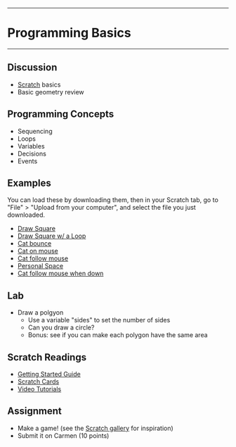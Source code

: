 --------------------------------
# Programming Basics
--------------------------------

## Discussion
- [Scratch][] basics
- Basic geometry review

## Programming Concepts
- Sequencing
- Loops
- Variables
- Decisions
- Events
 
## Examples
You can load these by downloading them, then in your Scratch tab, go to "File" > "Upload from your computer", and select the file you just downloaded.

- [Draw Square][]
- [Draw Square w/ a Loop][]
- [Cat bounce][]
- [Cat on mouse][]
- [Cat follow mouse][]
- [Personal Space][]
- [Cat follow mouse when down][]

## Lab
- Draw a polgyon 
	- Use a variable "sides" to set the number of sides
	- Can you draw a circle?
	- Bonus: see if you can make each polygon have the same area
 
## Scratch Readings
- [Getting Started Guide](http://cdn.scratch.mit.edu/scratchr2/static/__v-2013-05-09-03-24-236-gc0c7597__//pdfs/help/ScratchGetStarted_beta_draft_Jan2013.pdf)
- [Scratch Cards](http://scratch.mit.edu/help/cards)
- [Video Tutorials](http://vimeo.com/album/2308198)

## Assignment
- Make a game! (see the [Scratch gallery][] for inspiration)
- Submit it on Carmen (10 points)

[Scratch]: http://scratch.mit.edu/projects/editor/?tip_bar=getStarted
[Getting Started Guide]: http://cdn.scratch.mit.edu/scratchr2/static/__v-2013-05-09-03-24-236-gc0c7597__//pdfs/help/ScratchGetStarted_beta_draft_Jan2013.pdf
[Scratch Cards]: http://scratch.mit.edu/help/cards
[Video Tutorials]: http://vimeo.com/album/2308198
[Scratch gallery]: http://scratch.mit.edu/explore/projects/games/?order_by=love_count&date=this_month
[Draw Square]: pcad.py?page=02-basics/DrawSquare.sb2
[Draw Square w/ a Loop]: pcad.py?page=02-basics/DrawSquareWaLoop.sb2
[Cat bounce]: pcad.py?page=02-basics/CatBounce.sb2
[Cat on mouse]: pcad.py?page=02-basics/CatOnMouse.sb2
[Cat follow mouse]: pcad.py?page=02-basics/CatFollowMouse.sb2
[Personal Space]: pcad.py?page=02-basics/PersonalSpace.sb2
[Cat follow mouse when down]: pcad.py?page=02-basics/CatFollowMouseWhenDown.sb2
